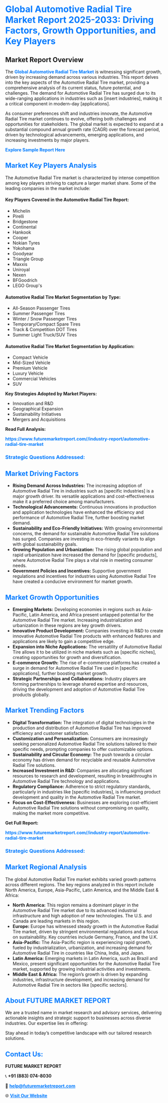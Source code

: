 <h1 style="color: #007BFF;">Global Automotive Radial Tire Market Report 2025-2033: Driving Factors, Growth Opportunities, and Key Players</h1>

<section id="overview">
<h2>Market Report Overview</h2>
<p>The <a href="https://www.futuremarketreport.com//industry-report/automotive-radial-tire-market" style="color: #007BFF; text-decoration: none;"><strong>Global Automotive Radial Tire Market</strong></a> is witnessing significant growth, driven by increasing demand across various industries. This report delves into the key aspects of the Automotive Radial Tire market, providing a comprehensive analysis of its current status, future potential, and challenges. The demand for Automotive Radial Tire has surged due to its wide-ranging applications in industries such as [insert industries], making it a critical component in modern-day [applications].</p>
<p>As consumer preferences shift and industries innovate, the Automotive Radial Tire market continues to evolve, offering both challenges and opportunities for stakeholders. The global market is expected to expand at a substantial compound annual growth rate (CAGR) over the forecast period, driven by technological advancements, emerging applications, and increasing investments by major players.</p>
</section>

<section id="overview">
<p><a href="https://www.futuremarketreport.com//request-sample/reportId=60467" style="color: #007BFF; text-decoration: none;"><strong>Explore Sample Report Here</strong></a></p>
</section>

<section id="key-players">
<h2 style="color: #007BFF;">Market Key Players Analysis</h2>
<p>The Automotive Radial Tire market is characterized by intense competition among key players striving to capture a larger market share. Some of the leading companies in the market include:</p>
<h4>Key Players Covered in the Automotive Radial Tire Report:</h4>
<ul><li>Michelin</li><li>Pirelli</li><li>Bridgestone</li><li>Continental</li><li>Hankook</li><li>Cooper</li><li>Nokian Tyres</li><li>Yokohama</li><li>Goodyear</li><li>Triangle Group</li><li>Maxxis</li><li>Uniroyal</li><li>Nexen</li><li>BFGoodrich</li><li>LEGO Group&#039;s</li></ul>
<h4>Automotive Radial Tire Market Segmentation by Type:</h4>
<ul><li>All-Season Passenger Tires</li><li>Summer Passenger Tires</li><li>Winter / Snow Passenger Tires</li><li>Temporary/Compact Spare Tires</li><li>Track &amp; Competition DOT Tires</li><li>Summer Light Truck/SUV Tires</li></ul>

<h4>Automotive Radial Tire Market Segmentation by Application:</h4>
<ul><li>Compact Vehicle</li><li>Mid-Sized Vehicle</li><li>Premium Vehicle</li><li>Luxury Vehicle</li><li>Commercial Vehicles</li><li>SUV</li></ul>
<p><strong>Key Strategies Adopted by Market Players:</strong></p>
<ul>
<li>Innovation and R&D</li>
<li>Geographical Expansion</li>
<li>Sustainability Initiatives</li>
<li>Mergers and Acquisitions</li>
</ul>
</section>

<section>
<p><strong>Read Full Analysis: </strong></p><a href="https://www.futuremarketreport.com//industry-report/automotive-radial-tire-market" style="color: #007BFF; text-decoration: none;"><strong>https://www.futuremarketreport.com//industry-report/automotive-radial-tire-market</strong></a>
<h3 style="color: #007BFF;">Strategic Questions Addressed:</h3>
</section>

<section id="driving-factors">
<h2 style="color: #007BFF;">Market Driving Factors</h2>
<ul>
<li><strong>Rising Demand Across Industries:</strong> The increasing adoption of Automotive Radial Tire in industries such as [specific industries] is a major growth driver. Its versatile applications and cost-effectiveness make it a preferred choice among manufacturers.</li>
<li><strong>Technological Advancements:</strong> Continuous innovations in production and application technologies have enhanced the efficiency and performance of Automotive Radial Tire, further boosting market demand.</li>
<li><strong>Sustainability and Eco-Friendly Initiatives:</strong> With growing environmental concerns, the demand for sustainable Automotive Radial Tire solutions has surged. Companies are investing in eco-friendly variants to align with global sustainability goals.</li>
<li><strong>Growing Population and Urbanization:</strong> The rising global population and rapid urbanization have increased the demand for [specific products], where Automotive Radial Tire plays a vital role in meeting consumer needs.</li>
<li><strong>Government Policies and Incentives:</strong> Supportive government regulations and incentives for industries using Automotive Radial Tire have created a conducive environment for market growth.</li>
</ul>
</section>

<section id="growth-opportunities">
<h2 style="color: #007BFF;">Market Growth Opportunities</h2>
<ul>
<li><strong>Emerging Markets:</strong> Developing economies in regions such as Asia-Pacific, Latin America, and Africa present untapped potential for the Automotive Radial Tire market. Increasing industrialization and urbanization in these regions are key growth drivers.</li>
<li><strong>Innovative Product Development:</strong> Companies investing in R&D to create innovative Automotive Radial Tire products with enhanced features and applications are likely to gain a competitive edge.</li>
<li><strong>Expansion into Niche Applications:</strong> The versatility of Automotive Radial Tire allows it to be utilized in niche markets such as [specific niches], creating opportunities for growth and diversification.</li>
<li><strong>E-commerce Growth:</strong> The rise of e-commerce platforms has created a surge in demand for Automotive Radial Tire used in [specific applications], further boosting market growth.</li>
<li><strong>Strategic Partnerships and Collaborations:</strong> Industry players are forming partnerships to leverage shared expertise and resources, driving the development and adoption of Automotive Radial Tire products globally.</li>
</ul>
</section>

<section id="trending-factors">
<h2 style="color: #007BFF;">Market Trending Factors</h2>
<ul>
<li><strong>Digital Transformation:</strong> The integration of digital technologies in the production and distribution of Automotive Radial Tire has improved efficiency and customer satisfaction.</li>
<li><strong>Customization and Personalization:</strong> Consumers are increasingly seeking personalized Automotive Radial Tire solutions tailored to their specific needs, prompting companies to offer customizable options.</li>
<li><strong>Sustainability and Circular Economy:</strong> The push towards a circular economy has driven demand for recyclable and reusable Automotive Radial Tire solutions.</li>
<li><strong>Increased Investment in R&D:</strong> Companies are allocating significant resources to research and development, resulting in breakthroughs in Automotive Radial Tire technology and applications.</li>
<li><strong>Regulatory Compliance:</strong> Adherence to strict regulatory standards, particularly in industries like [specific industries], is influencing product development and quality in the Automotive Radial Tire market.</li>
<li><strong>Focus on Cost-Effectiveness:</strong> Businesses are exploring cost-efficient Automotive Radial Tire solutions without compromising on quality, making the market more competitive.</li>
</ul>
</section>

<section>
<p><strong>Get Full Report: </strong></p><a href="https://www.futuremarketreport.com//industry-report/automotive-radial-tire-market" style="color: #007BFF; text-decoration: none;"><strong>https://www.futuremarketreport.com//industry-report/automotive-radial-tire-market</strong></a>
<h3 style="color: #007BFF;">Strategic Questions Addressed:</h3>
</section>


<section id="regional-analysis">
<h2 style="color: #007BFF;">Market Regional Analysis</h2>
<p>The global Automotive Radial Tire market exhibits varied growth patterns across different regions. The key regions analyzed in this report include North America, Europe, Asia-Pacific, Latin America, and the Middle East & Africa:</p>
<ul>
<li><strong>North America:</strong> This region remains a dominant player in the Automotive Radial Tire market due to its advanced industrial infrastructure and high adoption of new technologies. The U.S. and Canada are leading markets in this region.</li>
<li><strong>Europe:</strong> Europe has witnessed steady growth in the Automotive Radial Tire market, driven by stringent environmental regulations and a focus on sustainability. Key countries include Germany, France, and the U.K.</li>
<li><strong>Asia-Pacific:</strong> The Asia-Pacific region is experiencing rapid growth, fueled by industrialization, urbanization, and increasing demand for Automotive Radial Tire in countries like China, India, and Japan.</li>
<li><strong>Latin America:</strong> Emerging markets in Latin America, such as Brazil and Mexico, present significant opportunities for the Automotive Radial Tire market, supported by growing industrial activities and investments.</li>
<li><strong>Middle East & Africa:</strong> The region’s growth is driven by expanding industries, infrastructure development, and increasing demand for Automotive Radial Tire in sectors like [specific sectors].</li>
</ul>
</section>

<footer>
<h2 style="color: #007BFF;">About FUTURE MARKET REPORT</h2>
<p>We are a trusted name in market research and advisory services, delivering actionable insights and strategic support to businesses across diverse industries. Our expertise lies in offering:</p>

<p>Stay ahead in today’s competitive landscape with our tailored research solutions.</p>

<h2 style="color: #007BFF;">Contact Us:</h2>
<p><strong>FUTURE MARKET REPORT</strong></p>
<p>📞 <strong>+91 (883) 074-8030</strong></p>
<p>📧 <strong><a href="mailto:help@futuremarketreport.com" style="color: #007BFF;">help@futuremarketreport.com</a></strong></p>
<p>🌐 <strong><a href="https://www.futuremarketreport.com/" style="color: #007BFF;">Visit Our Website</a></strong></p>
</footer>
